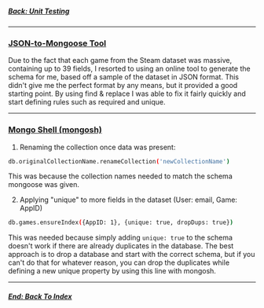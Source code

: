 
##### [Back: Unit Testing](4-UnitTesting.md)

<hr>

### [JSON-to-Mongoose Tool](https://transform.tools/json-to-mongoose)

Due to the fact that each game from the Steam dataset was massive, containing up to 39 fields, I resorted to using an online tool to generate the schema for me, based off a sample of the dataset in JSON format. This didn't give me the perfect format by any means, but it provided a good starting point. By using find & replace I was able to fix it fairly quickly and start defining rules such as required and unique.

<hr>

### [Mongo Shell (mongosh)](https://www.mongodb.com/try/download/shell)

1. Renaming the collection once data was present: 

```bash
db.originalCollectionName.renameCollection('newCollectionName')
```

This was because the collection names needed to match the schema mongoose was given.


2. Applying "unique" to more fields in the dataset (User: email, Game: AppID)

```bash
db.games.ensureIndex({AppID: 1}, {unique: true, dropDups: true})
```

This was needed because simply adding ``unique: true`` to the schema doesn't work if there are already duplicates in the database. The best approach is to drop a database and start with the correct schema, but if you can't do that for whatever reason, you can drop the duplicates while defining a new unique property by using this line with mongosh.

<hr>

##### [End: Back To Index](0-Index.md)

